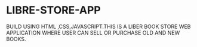 # LIBRE-STORE-APP
BUILD USING HTML ,CSS,JAVASCRIPT.THIS IS A LIBER BOOK STORE WEB APPLICATION WHERE USER CAN SELL OR PURCHASE OLD AND NEW BOOKS.
